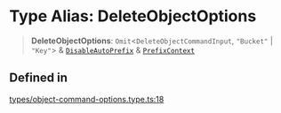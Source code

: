 # Type Alias: DeleteObjectOptions

> **DeleteObjectOptions**: `Omit`\<`DeleteObjectCommandInput`, `"Bucket"` \| `"Key"`\> & [`DisableAutoPrefix`](DisableAutoPrefix.md) & [`PrefixContext`](PrefixContext.md)

## Defined in

[types/object-command-options.type.ts:18](https://github.com/LabO8/nestjs-s3/blob/49dee046307be2343007f81b5481193f2a950f4b/src/types/object-command-options.type.ts#L18)
